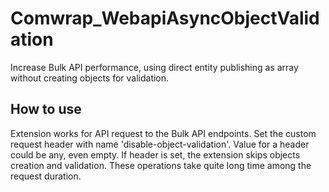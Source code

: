# Comwrap_WebapiAsyncObjectValidation

Increase Bulk API performance, using direct entity publishing as array without creating objects for validation.

## How to use

Extension works for API request to the Bulk API endpoints. Set the custom request header with name 'disable-object-validation'. 
Value for a header could be any, even empty. If header is set, the extension skips objects creation and validation. 
These operations take quite long time among the request duration.